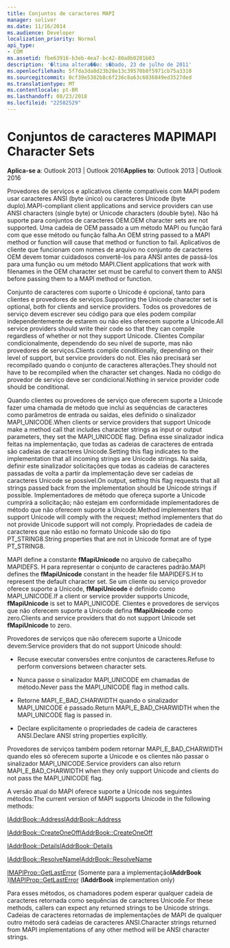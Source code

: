 ```yaml
---
title: Conjuntos de caracteres MAPI
manager: soliver
ms.date: 11/16/2014
ms.audience: Developer
localization_priority: Normal
api_type:
- COM
ms.assetid: fbe63916-b3eb-4ea7-bc42-80a8b0281b03
description: '�ltima altera��o: s�bado, 23 de julho de 2011'
ms.openlocfilehash: 5f7da3da8d23b28e13c39570b8f5971cb75a3310
ms.sourcegitcommit: 0cf39e5382b8c6f236c8a63c6036849ed3527ded
ms.translationtype: MT
ms.contentlocale: pt-BR
ms.lasthandoff: 08/23/2018
ms.locfileid: "22582529"
---
```

# <a name="mapi-character-sets"></a><span data-ttu-id="91e1a-103">Conjuntos de caracteres MAPI</span><span class="sxs-lookup"><span data-stu-id="91e1a-103">MAPI Character Sets</span></span>

  
  
<span data-ttu-id="91e1a-104">**Aplica-se a**: Outlook 2013 | Outlook 2016</span><span class="sxs-lookup"><span data-stu-id="91e1a-104">**Applies to**: Outlook 2013 | Outlook 2016</span></span> 
  
<span data-ttu-id="91e1a-105">Provedores de serviços e aplicativos cliente compatíveis com MAPI podem usar caracteres ANSI (byte único) ou caracteres Unicode (byte duplo).</span><span class="sxs-lookup"><span data-stu-id="91e1a-105">MAPI-compliant client applications and service providers can use ANSI characters (single byte) or Unicode characters (double byte).</span></span> <span data-ttu-id="91e1a-106">Não há suporte para conjuntos de caracteres OEM.</span><span class="sxs-lookup"><span data-stu-id="91e1a-106">OEM character sets are not supported.</span></span> <span data-ttu-id="91e1a-107">Uma cadeia de OEM passado a um método MAPI ou função fará com que esse método ou função falha.</span><span class="sxs-lookup"><span data-stu-id="91e1a-107">An OEM string passed to a MAPI method or function will cause that method or function to fail.</span></span> <span data-ttu-id="91e1a-108">Aplicativos de cliente que funcionam com nomes de arquivo no conjunto de caracteres OEM devem tomar cuidadosos convertê-los para ANSI antes de passá-los para uma função ou um método MAPI.</span><span class="sxs-lookup"><span data-stu-id="91e1a-108">Client applications that work with filenames in the OEM character set must be careful to convert them to ANSI before passing them to a MAPI method or function.</span></span>
  
<span data-ttu-id="91e1a-109">Conjunto de caracteres com suporte o Unicode é opcional, tanto para clientes e provedores de serviços.</span><span class="sxs-lookup"><span data-stu-id="91e1a-109">Supporting the Unicode character set is optional, both for clients and service providers.</span></span> <span data-ttu-id="91e1a-110">Todos os provedores de serviço devem escrever seu código para que eles podem compilar independentemente de estarem ou não eles oferecem suporte a Unicode.</span><span class="sxs-lookup"><span data-stu-id="91e1a-110">All service providers should write their code so that they can compile regardless of whether or not they support Unicode.</span></span> <span data-ttu-id="91e1a-111">Clientes Compilar condicionalmente, dependendo do seu nível de suporte, mas não provedores de serviços.</span><span class="sxs-lookup"><span data-stu-id="91e1a-111">Clients compile conditionally, depending on their level of support, but service providers do not.</span></span> <span data-ttu-id="91e1a-112">Eles não precisará ser recompilado quando o conjunto de caracteres alterações.</span><span class="sxs-lookup"><span data-stu-id="91e1a-112">They should not have to be recompiled when the character set changes.</span></span> <span data-ttu-id="91e1a-113">Nada no código do provedor de serviço deve ser condicional.</span><span class="sxs-lookup"><span data-stu-id="91e1a-113">Nothing in service provider code should be conditional.</span></span> 
  
<span data-ttu-id="91e1a-114">Quando clientes ou provedores de serviço que oferecem suporte a Unicode fazer uma chamada de método que inclui as sequências de caracteres como parâmetros de entrada ou saídas, eles definido o sinalizador MAPI_UNICODE.</span><span class="sxs-lookup"><span data-stu-id="91e1a-114">When clients or service providers that support Unicode make a method call that includes character strings as input or output parameters, they set the MAPI_UNICODE flag.</span></span> <span data-ttu-id="91e1a-115">Defina esse sinalizador indica feitas na implementação, que todas as cadeias de caracteres de entrada são cadeias de caracteres Unicode.</span><span class="sxs-lookup"><span data-stu-id="91e1a-115">Setting this flag indicates to the implementation that all incoming strings are Unicode strings.</span></span> <span data-ttu-id="91e1a-116">Na saída, definir este sinalizador solicitações que todas as cadeias de caracteres passadas de volta a partir da implementação deve ser cadeias de caracteres Unicode se possível.</span><span class="sxs-lookup"><span data-stu-id="91e1a-116">On output, setting this flag requests that all strings passed back from the implementation should be Unicode strings if possible.</span></span> <span data-ttu-id="91e1a-117">Implementadores de método que ofereça suporte a Unicode cumprirá a solicitação; não estejam em conformidade implementadores de método que não oferecem suporte a Unicode.</span><span class="sxs-lookup"><span data-stu-id="91e1a-117">Method implementers that support Unicode will comply with the request; method implementers that do not provide Unicode support will not comply.</span></span> <span data-ttu-id="91e1a-118">Propriedades de cadeia de caracteres que não estão no formato Unicode são do tipo PT_STRING8.</span><span class="sxs-lookup"><span data-stu-id="91e1a-118">String properties that are not in Unicode format are of type PT_STRING8.</span></span>
  
<span data-ttu-id="91e1a-119">MAPI define a constante **fMapiUnicode** no arquivo de cabeçalho MAPIDEFS. H para representar o conjunto de caracteres padrão.</span><span class="sxs-lookup"><span data-stu-id="91e1a-119">MAPI defines the **fMapiUnicode** constant in the header file MAPIDEFS.H to represent the default character set.</span></span> <span data-ttu-id="91e1a-120">Se um cliente ou serviço provedor oferece suporte a Unicode, **fMapiUnicode** é definido como MAPI_UNICODE.</span><span class="sxs-lookup"><span data-stu-id="91e1a-120">If a client or service provider supports Unicode, **fMapiUnicode** is set to MAPI_UNICODE.</span></span> <span data-ttu-id="91e1a-121">Clientes e provedores de serviços que não oferecem suporte a Unicode defina **fMapiUnicode** como zero.</span><span class="sxs-lookup"><span data-stu-id="91e1a-121">Clients and service providers that do not support Unicode set **fMapiUnicode** to zero.</span></span> 
  
<span data-ttu-id="91e1a-122">Provedores de serviços que não oferecem suporte a Unicode devem:</span><span class="sxs-lookup"><span data-stu-id="91e1a-122">Service providers that do not support Unicode should:</span></span>
  
- <span data-ttu-id="91e1a-123">Recuse executar conversões entre conjuntos de caracteres.</span><span class="sxs-lookup"><span data-stu-id="91e1a-123">Refuse to perform conversions between character sets.</span></span>
    
- <span data-ttu-id="91e1a-124">Nunca passe o sinalizador MAPI_UNICODE em chamadas de método.</span><span class="sxs-lookup"><span data-stu-id="91e1a-124">Never pass the MAPI_UNICODE flag in method calls.</span></span>
    
- <span data-ttu-id="91e1a-125">Retorne MAPI_E_BAD_CHARWIDTH quando o sinalizador MAPI_UNICODE é passado.</span><span class="sxs-lookup"><span data-stu-id="91e1a-125">Return MAPI_E_BAD_CHARWIDTH when the MAPI_UNICODE flag is passed in.</span></span>
    
- <span data-ttu-id="91e1a-126">Declare explicitamente o propriedades de cadeia de caracteres ANSI.</span><span class="sxs-lookup"><span data-stu-id="91e1a-126">Declare ANSI string properties explicitly.</span></span> 
    
<span data-ttu-id="91e1a-127">Provedores de serviços também podem retornar MAPI_E_BAD_CHARWIDTH quando eles só oferecem suporte a Unicode e os clientes não passar o sinalizador MAPI_UNICODE.</span><span class="sxs-lookup"><span data-stu-id="91e1a-127">Service providers can also return MAPI_E_BAD_CHARWIDTH when they only support Unicode and clients do not pass the MAPI_UNICODE flag.</span></span> 
  
 <span data-ttu-id="91e1a-128">A versão atual do MAPI oferece suporte a Unicode nos seguintes métodos:</span><span class="sxs-lookup"><span data-stu-id="91e1a-128">The current version of MAPI supports Unicode in the following methods:</span></span> 
  
[<span data-ttu-id="91e1a-129">IAddrBook::Address</span><span class="sxs-lookup"><span data-stu-id="91e1a-129">IAddrBook::Address</span></span>](iaddrbook-address.md)
  
[<span data-ttu-id="91e1a-130">IAddrBook::CreateOneOff</span><span class="sxs-lookup"><span data-stu-id="91e1a-130">IAddrBook::CreateOneOff</span></span>](iaddrbook-createoneoff.md)
  
[<span data-ttu-id="91e1a-131">IAddrBook::Details</span><span class="sxs-lookup"><span data-stu-id="91e1a-131">IAddrBook::Details</span></span>](iaddrbook-details.md)
  
[<span data-ttu-id="91e1a-132">IAddrBook::ResolveName</span><span class="sxs-lookup"><span data-stu-id="91e1a-132">IAddrBook::ResolveName</span></span>](iaddrbook-resolvename.md)
  
<span data-ttu-id="91e1a-133">[IMAPIProp::GetLastError](imapiprop-getlasterror.md) (Somente para a implementação**IAddrBook** )</span><span class="sxs-lookup"><span data-stu-id="91e1a-133">[IMAPIProp::GetLastError](imapiprop-getlasterror.md) (**IAddrBook** implementation only)</span></span> 
  
<span data-ttu-id="91e1a-134">Para esses métodos, os chamadores podem esperar qualquer cadeia de caracteres retornada como sequências de caracteres Unicode.</span><span class="sxs-lookup"><span data-stu-id="91e1a-134">For these methods, callers can expect any returned strings to be Unicode strings.</span></span> <span data-ttu-id="91e1a-135">Cadeias de caracteres retornadas de implementações de MAPI de qualquer outro método será cadeias de caracteres ANSI.</span><span class="sxs-lookup"><span data-stu-id="91e1a-135">Character strings returned from MAPI implementations of any other method will be ANSI character strings.</span></span>
  

